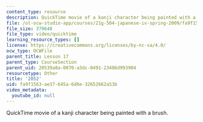 ```yaml
---
content_type: resource
description: QuickTime movie of a kanji character being painted with a brush.
file: /ol-ocw-studio-app/courses/21g-504-japanese-iv-spring-2009/fa9f1563ae37645a6d6e32652662a53b_2852.mov
file_size: 379648
file_type: video/quicktime
learning_resource_types: []
license: https://creativecommons.org/licenses/by-nc-sa/4.0/
ocw_type: OCWFile
parent_title: Lesson 17
parent_type: CourseSection
parent_uid: 20539a8a-0070-a3dc-0491-23486d993904
resourcetype: Other
title: '2852'
uid: fa9f1563-ae37-645a-6d6e-32652662a53b
video_metadata:
  youtube_id: null
---
```

QuickTime movie of a kanji character being painted with a brush.